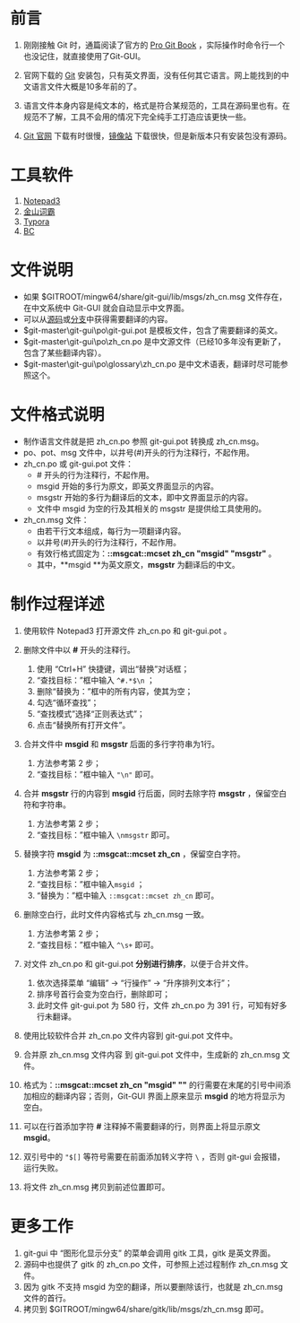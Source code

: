 # 前言

1. 刚刚接触 Git 时，通篇阅读了官方的 [Pro Git Book](https://git-scm.com/book/zh/v2) ，实际操作时命令行一个也没记住，就直接使用了Git-GUI。

2. 官网下载的 [Git](https://git-scm.com/downloads) 安装包，只有英文界面，没有任何其它语言。网上能找到的中文语言文件大概是10多年前的了。

4. 语言文件本身内容是纯文本的，格式是符合某规范的，工具在源码里也有。在规范不了解，工具不会用的情况下完全纯手工打造应该更快一些。

5. [Git 官网](https://git-scm.com/downloads) 下载有时很慢，[镜像站](https://npm.taobao.org/mirrors/git-for-windows/) 下载很快，但是新版本只有安装包没有源码。

# 工具软件

1. [Notepad3](https://www.rizonesoft.com/)
2. [金山词霸](http://www.iciba.com/)
3. [Typora](https://typora.io/)
4. [BC](http://www.scootersoftware.com/)

# 文件说明

* 如果 $GITROOT/mingw64/share/git-gui/lib/msgs/zh_cn.msg 文件存在，在中文系统中 Git-GUI 就会自动显示中文界面。
* 可以从[源码](https://github.com/git/git)或[分支](https://github.com/git-for-windows/git)中获得需要翻译的内容。
* $git-master\git-gui\po\git-gui.pot 是模板文件，包含了需要翻译的英文。
* $git-master\git-gui\po\zh_cn.po 是中文源文件（已经10多年没有更新了，包含了某些翻译内容）。
* $git-master\git-gui\po\glossary\zh_cn.po 是中文术语表，翻译时尽可能参照这个。

# 文件格式说明
* 制作语言文件就是把 zh\_cn.po 参照 git-gui.pot 转换成 zh_cn.msg。
* po、pot、msg 文件中，以井号(#)开头的行为注释行，不起作用。
* zh\_cn.po 或 git-gui.pot 文件：
    * \# 开头的行为注释行，不起作用。
    * msgid 开始的多行为原文，即英文界面显示的内容。
    * msgstr 开始的多行为翻译后的文本，即中文界面显示的内容。
    * 文件中 msgid 为空的行及其相关的 msgstr 是提供给工具使用的。
* zh\_cn.msg 文件：
    * 由若干行文本组成，每行为一项翻译内容。
    * 以井号(#)开头的行为注释行，不起作用。
    * 有效行格式固定为：**::msgcat::mcset zh_cn "msgid" "msgstr"** 。
    * 其中，**msgid **为英文原文，**msgstr** 为翻译后的中文。

# 制作过程详述
1. 使用软件 Notepad3 打开源文件 zh\_cn.po 和 git-gui.pot  。
2. 删除文件中以 **#** 开头的注释行。

   1. 使用 “Ctrl+H” 快捷键，调出“替换”对话框；
   2. “查找目标：”框中输入 `^#.*$\n` ；
   3. 删除“替换为：”框中的所有内容，使其为空；
   4. 勾选“循环查找”；
   5. “查找模式”选择“正则表达式”；
   6. 点击“替换所有打开文件”。
3. 合并文件中 **msgid** 和 **msgstr** 后面的多行字符串为1行。
   1. 方法参考第 2 步；
   2. “查找目标：”框中输入 `"\n"` 即可。
4. 合并 **msgstr** 行的内容到 **msgid** 行后面，同时去除字符 **msgstr** ，保留空白符和字符串。
   1. 方法参考第 2 步；
   2. “查找目标：”框中输入 `\nmsgstr` 即可。
5. 替换字符 **msgid** 为 **::msgcat::mcset zh_cn** ，保留空白字符。
   1. 方法参考第 2 步；
   2. “查找目标：”框中输入`msgid` ；
   3. “替换为：”框中输入 `::msgcat::mcset zh_cn` 即可。
6. 删除空白行，此时文件内容格式与 zh_cn.msg 一致。
   1. 方法参考第 2 步；
   2. “查找目标：”框中输入 `^\s+` 即可。
7. 对文件 zh\_cn.po 和 git-gui.pot  **分别进行排序**，以便于合并文件。
   1. 依次选择菜单 “编辑” -> “行操作” -> “升序排列文本行”；
   2. 排序号首行会变为空白行，删除即可；
   3. 此时文件 git-gui.pot 为 580 行，文件 zh_cn.po 为 391 行，可知有好多行未翻译。
8. 使用比较软件合并 zh\_cn.po 文件内容到 git-gui.pot 文件中。
9. 合并原  zh_cn.msg 文件内容 到 git-gui.pot  文件中，生成新的 zh_cn.msg 文件。
10. 格式为：**::msgcat::mcset zh_cn "msgid" ""** 的行需要在末尾的引号中间添加相应的翻译内容；否则，Git-GUI 界面上原来显示 **msgid** 的地方将显示为空白。
11. 可以在行首添加字符 **#** 注释掉不需要翻译的行，则界面上将显示原文 **msgid**。
12. 双引号中的 `"$[]` 等符号需要在前面添加转义字符 `\` ，否则 git-gui 会报错，运行失败。
13. 将文件 zh\_cn.msg 拷贝到前述位置即可。

# 更多工作

1. git-gui 中 “图形化显示分支” 的菜单会调用 gitk 工具，gitk 是英文界面。
2. 源码中也提供了 gitk 的 zh_cn.po 文件，可参照上述过程制作 zh_cn.msg 文件。
3. 因为 gitk 不支持 msgid 为空的翻译，所以要删除该行，也就是 zh_cn.msg 文件的首行。
4. 拷贝到 $GITROOT/mingw64/share/gitk/lib/msgs/zh_cn.msg 即可。
